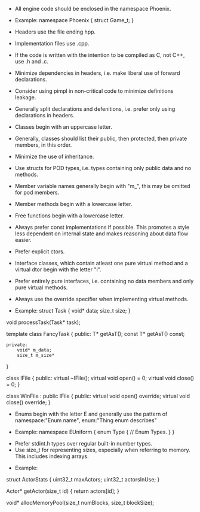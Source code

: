 * All engine code should be enclosed in the namespace Phoenix.
- Example:
namespace Phoenix
{
	struct Game_t;
}

* Headers use the file ending hpp.
* Implementation files use .cpp.
* If the code is written with the intention to be compiled as C, not C++, use .h and .c.
* Minimize dependencies in headers, i.e. make liberal use of forward declarations. 
* Consider using pimpl in non-critical code to minimize definitions leakage.
* Generally split declarations and defenitions, i.e. prefer only using declarations in headers.

* Classes begin with an uppercase letter.
* Generally, classes should list their public, then protected, then private members, in this order.
* Minimize the use of inheritance. 
* Use structs for POD types, i.e. types containing only public data and no methods.
* Member variable names generally begin with "m_", this may be omitted for pod members.
* Member methods begin with a lowercase letter.
* Free functions begin with a lowercase letter.
* Always prefer const implementations if possible. This promotes a style less dependent on internal state
  and makes reasoning about data flow easier.
* Prefer explicit ctors.
* Interface classes, which contain atleast one pure virtual method and a virtual dtor begin with the letter "I".
* Prefer entirely pure interfaces, i.e. containing no data members and only pure virtual methods.
* Always use the override specifier when implementing virtual methods.
- Example:
struct Task
{
	void* data;
	size_t size;
}

void processTask(Task* task);

template <class T>
class FancyTask
{
	public:
		T* getAsT();
		const T* getAsT() const;
		
	private:
		void* m_data;
		size_t m_size*
}

class IFile
{
	public:
		virtual ~IFile();
		virtual void open() = 0;
		virtual void close() = 0;
}

class WinFile : public IFile
{
	public:
		virtual void open() override;
		virtual void close() override;
}


* Enums begin with the letter E and generally use the pattern of namespace:"Enum name", enum:"Thing enum describes"
- Example:
namespace EUniform
{
	enum Type
	{
		// Enum Types.
	}
}

* Prefer stdint.h types over regular built-in number types.
* Use size_t for representing sizes, especially when referring to memory. This includes indexing arrays. 
- Example:

struct ActorStats
{
	uint32_t maxActors;
	uint32_t actorsInUse;
}

Actor* getActor(size_t id)
{
	return actors[id];
}

void* allocMemoryPool(size_t numBlocks, size_t blockSize);


